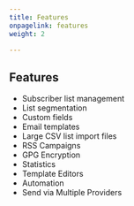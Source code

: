 ```yaml
---
title: Features
onpagelink: features
weight: 2

---
```


Features
--------

- Subscriber list management
- List segmentation
- Custom fields
- Email templates
- Large CSV list import files
- RSS Campaigns
- GPG Encryption
- Statistics
- Template Editors
- Automation
- Send via Multiple Providers
 